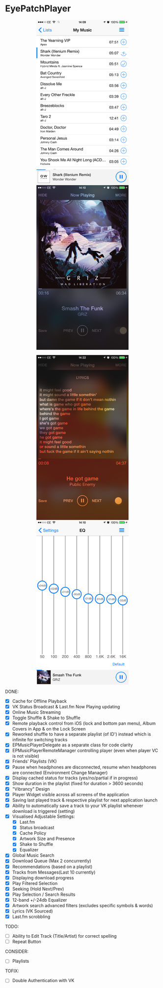 # EyePatchPlayer

<p align="center">
<img src="https://github.com/Andr3y-/EyePatchPlayer/raw/master-Swift-2.1/GitHub%20Images%20Folder/IMG_2027.PNG" width="300" hspace="20">  
<img src="https://github.com/Andr3y-/EyePatchPlayer/raw/master-Swift-2.1/GitHub%20Images%20Folder/IMG_2028.PNG" width="300" hspace="20">
</p>

<p align="center">
<img align="center" src="https://github.com/Andr3y-/EyePatchPlayer/raw/master-Swift-2.1/GitHub%20Images%20Folder/IMG_2033.PNG" width="300" hspace="20">  
<img align="center" src="https://github.com/Andr3y-/EyePatchPlayer/raw/master-Swift-2.1/GitHub%20Images%20Folder/IMG_2029.PNG" width="300" hspace="20">
</p>

DONE:

- [x] Cache for Offline Playback
- [x] VK Status Broadcast & Last.fm Now Playing updating
- [x] Online Music Streaming
- [x] Toggle Shuffle & Shake to Shuffle
- [x] Remote playback control from iOS (lock and bottom pan menu), Album Covers in App & on the Lock Screen
- [x] Reworked shuffle to have a separate playlist (of ID') instead which is infinite for switching tracks
- [x] EPMusicPlayerDelegate as a separate class for code clarity
- [x] EPMusicPlayerRemoteManager controlling player (even when player VC is not visible)
- [x] Friends' Playlists (VK)
- [x] Pause when headphones are disconnected, resume when headphones are connected (Environment Change Manager)
- [x] Display cached status for tracks (yes/no/partial if in progress)
- [x] Show duration in the playlist (fixed for duration > 3600 seconds)
- [x] "Vibrancy" Design
- [x] Player Widget visible across all screens of the application
- [x] Saving last played track & respective playlist for next application launch
- [x] Ability to automatically save a track to your VK playlist whenever download is triggered (setting)
- [x] Visualised Adjustable Settings:
    - [x] Last.fm
    - [x] Status broadcast
    - [x] Cache Policy
    - [x] Artwork Size and Presence
    - [x] Shake to Shuffle
    - [x] Equalizer
- [x] Global Music Search
- [x] Download Queue (Max 2 concurrently)
- [x] Recommendations (based on a playlist)
- [x] Tracks from Messages(Last 10 currently)
- [x] Displaying download progress
- [x] Play Filtered Selection
- [x] Seeking (Hold Next/Prev)
- [x] Play Selection / Search Results
- [x] 12-band +/-24db Equalizer
- [x] Artwork search advanced filters (excludes specific symbols & words)
- [x] Lyrics (VK Sourced)
- [x] Last.fm scrobbling

TODO:

- [ ] Ability to Edit Track (Title/Artist) for correct spelling
- [ ] Repeat Button

CONSIDER:

- [ ] Playlists

TOFIX:

- [ ] Double Authentication with VK
